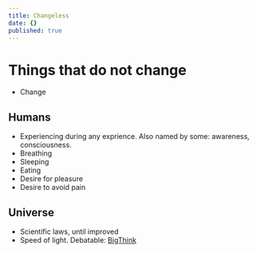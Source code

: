 ```yaml
---
title: Changeless
date: {}
published: true
---
```


# Things that do not change

* Change

## Humans
* Experiencing during any exprience. Also named by some: awareness, consciousness.
* Breathing
* Sleeping
* Eating
* Desire for pleasure
* Desire to avoid pain


## Universe
* Scientific laws, until improved
* Speed of light. Debatable: [BigThink](https://bigthink.com/philip-perry/is-the-speed-of-light-slowing-down)

